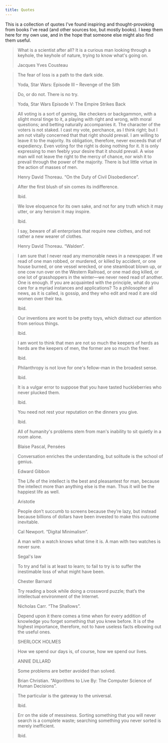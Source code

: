 ```yaml
---
title: Quotes
---
```


This is a collection of quotes I've found inspiring and thought-provoking from books I've read (and other sources too, but mostly books). I keep them here for my own use, and in the hope that someone else might also find them useful.

> What is a scientist after all? It is a curious man looking through a keyhole, the keyhole of nature, trying to know what's going on. <footer>Jacques Yves Cousteau</footer>

<span></span>

> The fear of loss is a path to the dark side.<footer>Yoda, Star Wars: Episode III – Revenge of the Sith</footer>

<span></span>

> Do, or do not. There is no try.<footer>Yoda, Star Wars Episode V: The Empire Strikes Back</footer>

<span></span>

> All voting is a sort of gaming, like checkers or backgammon, with a slight moral tinge to it, a playing with right and wrong, with moral questions; and betting naturally accompanies it. The character of the voters is not staked. I cast my vote, perchance, as I think right; but I am not vitally concerned that that right should prevail. I am willing to leave it to the majority. Its obligation, therefore, never exceeds that of expediency. Even voting for the right is doing nothing for it. It is only expressing to men feebly your desire that it should prevail. A wise man will not leave the right to the mercy of chance, nor wish it to prevail through the power of the majority. There is but little virtue in the action of masses of men.<footer>Henry David Thoreau. “On the Duty of Civil Disobedience”.</footer>

<span></span>

> After the first blush of sin comes its indifference.<footer>Ibid.</footer>

<span></span>

> We love eloquence for its own sake, and not for any truth which it may utter, or any heroism it may inspire.<footer>Ibid.</footer>

<span></span>

> I say, beware of all enterprises that require new clothes, and not rather a new wearer of clothes.<footer>Henry David Thoreau. “Walden”.</footer>

<span></span>

> I am sure that I never read any memorable news in a newspaper. If we read of one man robbed, or murdered, or killed by accident, or one house burned, or one vessel wrecked, or one steamboat blown up, or one cow run over on the Western Railroad, or one mad dog killed, or one lot of grasshoppers in the winter—we never need read of another. One is enough. If you are acquainted with the principle, what do you care for a myriad instances and applications? To a philosopher all news, as it is called, is gossip, and they who edit and read it are old women over their tea.<footer>Ibid.</footer>

<span></span>

> Our inventions are wont to be pretty toys, which distract our attention from serious things.<footer>Ibid.</footer>

<span></span>

> I am wont to think that men are not so much the keepers of herds as herds are the keepers of men, the former are so much the freer.<footer>Ibid.</footer>

<span></span>

> Philanthropy is not love for one's fellow-man in the broadest sense.<footer>Ibid.</footer>

<span></span>

> It is a vulgar error to suppose that you have tasted huckleberries who never plucked them.<footer>Ibid.</footer>

<span></span>

> You need not rest your reputation on the dinners you give.<footer>Ibid.</footer>

<span></span>

> All of humanity's problems stem from man's inability to sit quietly in a room alone.<footer>Blaise Pascal, Pensées</footer>

<span></span>

> Conversation enriches the understanding, but solitude is the school of genius.<footer>Edward Gibbon</footer>

<span></span>

> The Life of the intellect is the best and pleasantest for man, because the intellect more than anything else is the man. Thus it will be the happiest life as well.<footer>Aristotle</footer>

<span></span>

> People don’t succumb to screens because they’re lazy, but instead because billions of dollars have been invested to make this outcome inevitable.<footer>Cal Newport. “Digital Minimalism”.</footer>

<span></span>

> A man with a watch knows what time it is. A man with two watches is never sure.<footer>Segal's law</footer>

<span></span>

> To try and fail is at least to learn; to fail to try is to suffer the inestimable loss of what might have been.<footer>Chester Barnard</footer>

<span></span>

> Try reading a book while doing a crossword puzzle; that’s the intellectual environment of the Internet.<footer>Nicholas Carr. “The Shallows”.</footer>

<span></span>

> Depend upon it there comes a time when for every addition of knowledge you forget something that you knew before. It is of the highest importance, therefore, not to have useless facts elbowing out the useful ones.<footer>SHERLOCK HOLMES</footer>

<span></span>

> How we spend our days is, of course, how we spend our lives.<footer>ANNIE DILLARD</footer>

<span></span>

> Some problems are better avoided than solved.<footer>Brian Christian. “Algorithms to Live By: The Computer Science of Human Decisions”.</footer>

<span></span>

> The particular is the gateway to the universal.<footer>Ibid.</footer>

<span></span>

> Err on the side of messiness. Sorting something that you will never search is a complete waste; searching something you never sorted is merely inefficient.<footer>Ibid.</footer>
